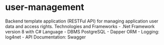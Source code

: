 # user-management
Backend template application (RESTFul API) for managing application user data and access rights. Technologies and Frameworks - .Net Framework version 8 with C# Language - DBMS PostgreSQL - Dapper ORM - Logging: log4net - API Documentation: Swagger
